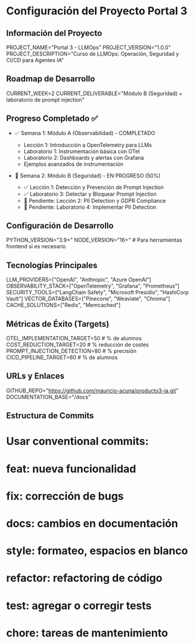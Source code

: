 # Configuración del Proyecto Portal 3

## Información del Proyecto
PROJECT_NAME="Portal 3 - LLMOps"
PROJECT_VERSION="1.0.0"
PROJECT_DESCRIPTION="Curso de LLMOps: Operación, Seguridad y CI/CD para Agentes IA"

## Roadmap de Desarrollo
CURRENT_WEEK=2
CURRENT_DELIVERABLE="Módulo B (Seguridad) + laboratorio de prompt injection"

## Progreso Completado ✅
- ✅ Semana 1: Módulo A (Observabilidad) - COMPLETADO
  - Lección 1: Introducción a OpenTelemetry para LLMs
  - Laboratorio 1: Instrumentación básica con OTel
  - Laboratorio 2: Dashboards y alertas con Grafana
  - Ejemplos avanzados de instrumentación

- 🚧 Semana 2: Módulo B (Seguridad) - EN PROGRESO (50%)
  - ✅ Lección 1: Detección y Prevención de Prompt Injection
  - ✅ Laboratorio 3: Detectar y Bloquear Prompt Injection
  - 🚧 Pendiente: Lección 2: PII Detection y GDPR Compliance
  - 🚧 Pendiente: Laboratorio 4: Implementar PII Detection

## Configuración de Desarrollo
PYTHON_VERSION="3.9+"
NODE_VERSION="16+" # Para herramientas frontend si es necesario

## Tecnologías Principales
LLM_PROVIDERS=["OpenAI", "Anthropic", "Azure OpenAI"]
OBSERVABILITY_STACK=["OpenTelemetry", "Grafana", "Prometheus"]
SECURITY_TOOLS=["LangChain Safety", "Microsoft Presidio", "HashiCorp Vault"]
VECTOR_DATABASES=["Pinecone", "Weaviate", "Chroma"]
CACHE_SOLUTIONS=["Redis", "Memcached"]

## Métricas de Éxito (Targets)
OTEL_IMPLEMENTATION_TARGET=50  # % de alumnos
COST_REDUCTION_TARGET=20       # % reducción de costes
PROMPT_INJECTION_DETECTION=80  # % precisión
CICD_PIPELINE_TARGET=60        # % de alumnos

## URLs y Enlaces
GITHUB_REPO="https://github.com/mauricio-acuna/producto3-ia.git"
DOCUMENTATION_BASE="/docs"

## Estructura de Commits
# Usar conventional commits:
# feat: nueva funcionalidad
# fix: corrección de bugs
# docs: cambios en documentación
# style: formateo, espacios en blanco
# refactor: refactoring de código
# test: agregar o corregir tests
# chore: tareas de mantenimiento
